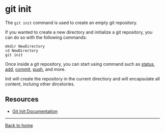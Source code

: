 # git init

The `git init` command is used to create an empty git repository.

If you wanted to create a new directory and initialize a git repository, you can do so with the following commands:
```
mkdir NewDirectory
cd NewDirectory
git init
```

Once inside a git repository, you can start using command such as
[status](./Status.md),
[add](./Add.md),
[commit](./Commit.md),
[push](./Push.md),
and more.

Init will create the repository in the current directiory and will encapsulate all content, incluing other dircetories.

## Resources

- [Git Init Documentation](https://git-scm.com/docs/git-init)

---

[Back to home](../README.md)


